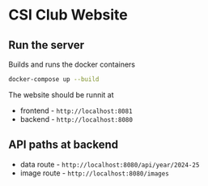 # CSI Club Website

## Run the server

Builds and runs the docker containers

```bash
docker-compose up --build
```

The website should be runnit at

* frontend - `http://localhost:8081`
* backend - `http://localhost:8080`

## API paths at backend

* data route - `http://localhost:8080/api/year/2024-25`
* image route - `http://localhost:8080/images`